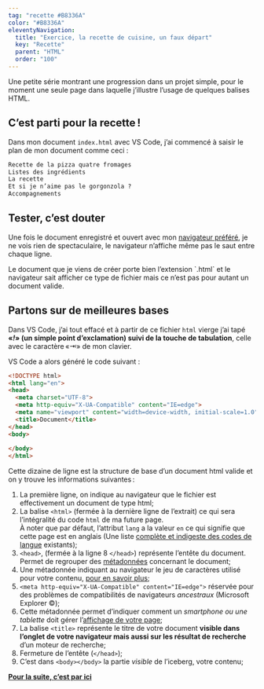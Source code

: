 ```yaml
---
tag: "recette #B8336A"
color: "#B8336A"
eleventyNavigation:
  title: "Exercice, la recette de cuisine, un faux départ"
  key: "Recette"
  parent: "HTML"
  order: "100"
---
```


Une petite série montrant une progression dans un projet simple, pour le moment une seule page dans laquelle j’illustre l’usage de quelques balises HTML.

## C’est parti pour la recette !

Dans mon document `index.html` avec VS Code, j’ai commencé à saisir le plan de mon document comme ceci :

```html
Recette de la pizza quatre fromages
Listes des ingrédients
La recette
Et si je n’aime pas le gorgonzola ?
Accompagnements
```

## Tester, c’est douter

Une fois le document enregistré et ouvert avec mon [navigateur préféré](getfirefox.com), je ne vois rien de spectaculaire, le navigateur n’affiche même pas le saut entre chaque ligne.

<div class="callout">
Le document que je viens de créer porte bien l’extension `.html` et le navigateur sait afficher ce type de fichier mais ce n’est pas pour autant un document valide.
</div>

## Partons sur de meilleures bases

Dans VS Code, j’ai tout effacé et à partir de ce fichier `html` vierge j’ai tapé **«*!*» (un simple point d’exclamation) suivi de la touche de tabulation**, celle avec le caractère «*⇥*» de mon clavier.

VS Code a alors généré le code suivant : 

```html
<!DOCTYPE html>
<html lang="en">
<head>
  <meta charset="UTF-8">
  <meta http-equiv="X-UA-Compatible" content="IE=edge">
  <meta name="viewport" content="width=device-width, initial-scale=1.0">
  <title>Document</title>
</head>
<body>
  
</body>
</html>
```

Cette dizaine de ligne est la structure de base d’un document html valide et on y trouve les informations suivantes :

1. La première ligne, on indique au navigateur que le fichier est effectivement un document de type html;
2. La balise `<html>` (fermée à la dernière ligne de l’extrait) ce qui sera l’intégralité du code `html` de ma future page.\
À noter que par défaut, l’attribut `lang` a la valeur `en` ce qui signifie que cette page est en anglais (Une liste [complète et indigeste des codes de langue](https://fr.wiktionary.org/wiki/Wiktionnaire:BCP_47/language-2) existants);
3. `<head>`, (fermée à la ligne 8 `</head>`) représente l’entête du document. Permet de regrouper des [métadonnées](https://fr.wikipedia.org/wiki/M%C3%A9tadonn%C3%A9e) concernant le document;
4. Une métadonnée indiquant au navigateur le jeu de caractères utilisé pour votre contenu, [pour en savoir plus](https://openweb.eu.org/articles/jeux_caracteres/);
5. `<meta http-equiv="X-UA-Compatible" content="IE=edge">` réservée pour des problèmes de compatibilités de navigateurs *ancestraux* (Microsoft Explorer ©);
6. Cette métadonnée permet d’indiquer comment un *smartphone ou une tablette* doit gérer l’[affichage de votre page](https://developer.mozilla.org/fr/docs/Web/HTML/Viewport_meta_tag);
7. La balise `<title>` représente le titre de votre document **visible dans l’onglet de votre navigateur mais aussi sur les résultat de recherche** d’un moteur de recherche;
8. Fermeture de l’entête (`</head>`);
9. C’est dans `<body></body>` la partie *visible* de l’iceberg, votre contenu;

**[Pour la suite, c’est par ici](../recette-2)**‌